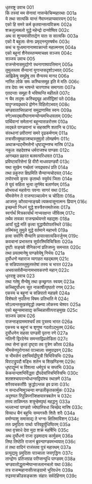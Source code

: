 धृतराष्ट्र उवाच	001  
किं तस्यां मम सेनायां नासन्केचिन्महारथाः	001a  
ये तथा सात्यकिं यान्तं नैवाघ्नन्नाप्यवारयन्	001c  
एको हि समरे कर्म कृतवान्सत्यविक्रमः	002a  
शक्रतुल्यबलो युद्धे महेन्द्रो दानवेष्विव	002c  
अथ वा शून्यमासीत्तद्येन यातः स सात्यकिः	003a  
एको वै बहुलाः सेनाः प्रमृद्नन्पुरुषर्षभः	003c  
कथं च युध्यमानानामपक्रान्तो महात्मनाम्	004a  
एको बहूनां शैनेयस्तन्ममाचक्ष्व सञ्जय	004c  
सञ्जय उवाच	005  
राजन्सेनासमुद्योगो रथनागाश्वपत्तिमान्	005a  
तुमुलस्तव सैन्यानां युगान्तसदृशोऽभवत्	005c  
आह्णिकेषु समूहेषु तव सैन्यस्य मानद	006a  
नास्ति लोके समः कश्चित्समूह इति मे मतिः	006c  
तत्र देवाः स्म भाषन्ते चारणाश्च समागताः	007a  
एतदन्ताः समूहा वै भविष्यन्ति महीतले	007c  
न चैव तादृशः कश्चिद्व्यूह आसीद्विशां पते	008a  
यादृग्जयद्रथवधे द्रोणेन विहितोऽभवत्	008c  
चण्डवाताभिपन्नानां समुद्राणामिव स्वनः	009a  
रणेऽभवद्बलौघानामन्योन्यमभिधावताम्	009c  
पार्थिवानां समेतानां बहून्यासन्नरोत्तम	010a  
त्वद्बले पाण्डवानां च सहस्राणि शतानि च	010c  
संरब्धानां प्रवीराणां समरे दृढकर्मणाम्	011a  
तत्रासीत्सुमहाञ्शब्दस्तुमुलो लोमहर्षणः	011c  
अथाक्रन्दद्भीमसेनो धृष्टद्युम्नश्च मारिष	012a  
नकुलः सहदेवश्च धर्मराजश्च पाण्डवः	012c  
आगच्छत प्रहरत बलवत्परिधावत	013a  
प्रविष्टावरिसेनां हि वीरौ माधवपाण्डवौ	013c  
यथा सुखेन गच्छेतां जयद्रथवधं प्रति	014a  
तथा प्रकुरुत क्षिप्रमिति सैन्यान्यचोदयत्	014c  
तयोरभावे कुरवः कृतार्थाः स्युर्वयं जिताः	014e  
ते यूयं सहिता भूत्वा तूर्णमेव बलार्णवम्	015a  
क्षोभयध्वं महावेगाः पवनाः सागरं यथा	015c  
भीमसेनेन ते राजन्पाञ्चाल्येन च चोदिताः	016a  
आजघ्नुः कौरवान्सङ्ख्ये त्यक्त्वासूनात्मनः प्रियान्	016c  
इच्छन्तो निधनं युद्धे शस्त्रैरुत्तमतेजसः	017a  
स्वर्गार्थं मित्रकार्यार्थं नाभ्यरक्षन्त जीवितम्	017c  
तथैव तावका राजन्प्रार्थयन्तो महद्यशः	018a  
आर्यां युद्धे मतिं कृत्वा युद्धायैवोपतस्थिरे	018c  
तस्मिंस्तु तुमुले युद्धे वर्तमाने महाभये	019a  
हत्वा सर्वाणि सैन्यानि प्रायात्सात्यकिरर्जुनम्	019c  
कवचानां प्रभास्तत्र सूर्यरश्मिविचित्रिताः	020a  
दृष्टीः सङ्ख्ये सैनिकानां प्रतिजघ्नुः समन्ततः	020c  
तथा प्रयतमानेषु पाण्डवेयेषु निर्भयः	021a  
दुर्योधनो महाराज व्यगाहत महद्बलम्	021c  
स सन्निपातस्तुमुलस्तेषां तस्य च भारत	022a  
अभवत्सर्वसैन्यानामभावकरणो महान्	022c  
धृतराष्ट्र उवाच	023  
तथा गतेषु सैन्येषु तथा कृच्छ्रगतः स्वयम्	023a  
कच्चिद्दुर्योधनः सूत नाकार्षीत्पृष्ठतो रणम्	023c  
एकस्य च बहूनां च सन्निपातो महाहवे	024a  
विशेषतो नृपतिना विषमः प्रतिभाति मे	024c  
सोऽत्यन्तसुखसंवृद्धो लक्ष्म्या लोकस्य चेश्वरः	025a  
एको बहून्समासाद्य कच्चिन्नासीत्पराङ्मुखः	025c  
सञ्जय उवाच	026  
राजन्सङ्ग्राममाश्चर्यं तव पुत्रस्य भारत	026a  
एकस्य च बहूनां च शृणुष्व गदतोऽद्भुतम्	026c  
दुर्योधनेन सहसा पाण्डवी पृतना रणे	027a  
नलिनी द्विरदेनेव समन्ताद्विप्रलोडिता	027c  
तथा सेनां कृतां दृष्ट्वा तव पुत्रेण कौरव	028a  
भीमसेनपुरोगास्तं पाञ्चालाः समुपाद्रवन्	028c  
स भीमसेनं दशभिर्माद्रीपुत्रौ त्रिभिस्त्रिभिः	029a  
विराटद्रुपदौ षड्भिः शतेन च शिखण्डिनम्	029c  
धृष्टद्युम्नं च विंशत्या धर्मपुत्रं च सप्तभिः	030a  
केकयान्दशभिर्विद्ध्वा द्रौपदेयांस्त्रिभिस्त्रिभिः	030c  
शतशश्चापरान्योधान्सद्विपांश्च रथान्रणे	031a  
शरैरवचकर्तोग्रैः क्रुद्धोऽन्तक इव प्रजाः	031c  
न सन्दधन्विमुञ्चन्वा मण्डलीकृतकार्मुकः	032a  
अदृश्यत रिपून्निघ्नञ्शिक्षयास्त्रबलेन च	032c  
तस्य तान्निघ्नतः शत्रून्हेमपृष्ठं महद्धनुः	033a  
भल्लाभ्यां पाण्डवो ज्येष्ठस्त्रिधा चिच्छेद मारिष	033c  
विव्याध चैनं बहुभिः सम्यगस्तैः शितैः शरैः	034a  
वर्माण्याशु समासाद्य ते भग्नाः क्षितिमाविशन्	034c  
ततः प्रमुदिताः पार्थाः परिवव्रुर्युधिष्ठिरम्	035a  
यथा वृत्रवधे देवा मुदा शक्रं महर्षिभिः	035c  
अथ दुर्योधनो राजा दृढमादाय कार्मुकम्	036a  
तिष्ठ तिष्ठेति राजानं ब्रुवन्पाण्डवमभ्ययात्	036c  
तं तथा वादिनं राजंस्तव पुत्रं महारथम्	037a  
प्रत्युद्ययुः प्रमुदिताः पाञ्चाला जयगृद्धिनः	037c  
तान्द्रोणः प्रतिजग्राह परीप्सन्युधि पाण्डवम्	038a  
चण्डवातोद्धुतान्मेघान्सजलानचलो यथा	038c  
तत्र राजन्महानासीत्सङ्ग्रामो भूरिवर्धनः	039a  
रुद्रस्याक्रीडसङ्काशः संहारः सर्वदेहिनाम्	039c  
